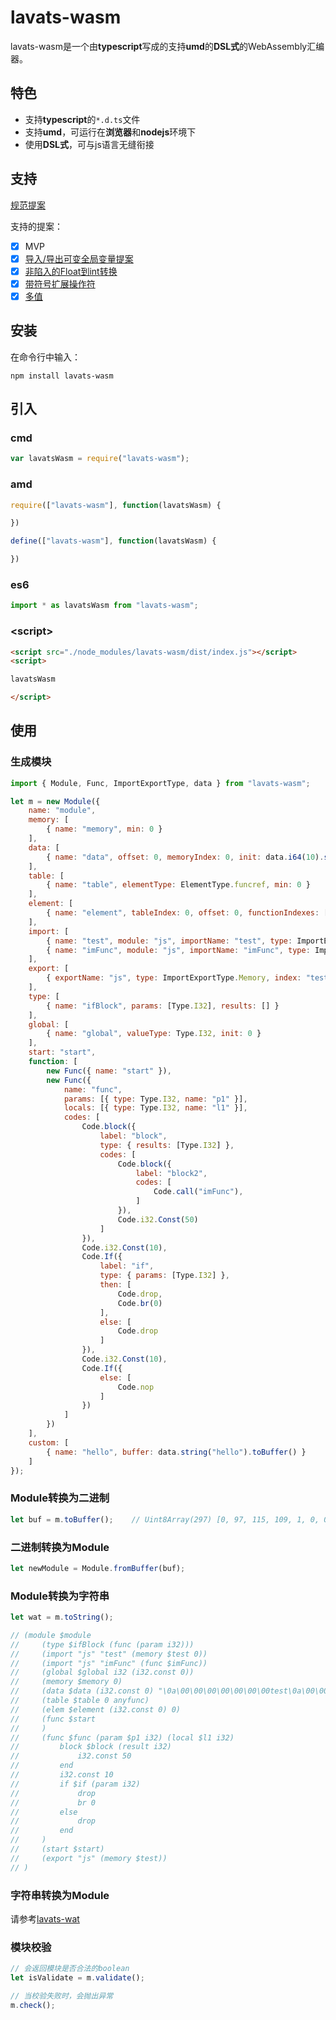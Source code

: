 # lavats-wasm
lavats-wasm是一个由**typescript**写成的支持**umd**的**DSL式**的WebAssembly汇编器。

## 特色
* 支持**typescript**的```*.d.ts```文件
* 支持**umd**，可运行在**浏览器**和**nodejs**环境下
* 使用**DSL式**，可与js语言无缝衔接

## 支持
[规范提案](https://github.com/WebAssembly/proposals)

支持的提案：
- [x] MVP
- [x] [导入/导出可变全局变量提案](https://github.com/xiaozs/wasm/blob/master/%E5%8F%AF%E5%8F%98%E5%85%A8%E5%B1%80%E5%8F%98%E9%87%8F%EF%BC%88mutable-global%EF%BC%89.md)
- [x] [非陷入的Float到int转换](https://github.com/xiaozs/wasm/blob/master/%E9%9D%9E%E9%99%B7%E5%85%A5%E7%9A%84Float%E5%88%B0int%E8%BD%AC%E6%8D%A2%EF%BC%88nontrapping-float-to-int-conversion%EF%BC%89.md)
- [x] [带符号扩展操作符](https://github.com/xiaozs/wasm/blob/master/%E5%B8%A6%E7%AC%A6%E5%8F%B7%E6%89%A9%E5%B1%95%E6%93%8D%E4%BD%9C%E7%AC%A6%EF%BC%88sign-extension-ops%EF%BC%89.md)
- [x] [多值](https://github.com/xiaozs/wasm/blob/master/%E5%A4%9A%E5%80%BC%EF%BC%88multi-value%EF%BC%89.md)

## 安装
在命令行中输入：
```
npm install lavats-wasm
```

## 引入

### cmd
```javascript
var lavatsWasm = require("lavats-wasm");
```

### amd
```javascript
require(["lavats-wasm"], function(lavatsWasm) {

})
```
```javascript
define(["lavats-wasm"], function(lavatsWasm) {

})
```

### es6
```javascript
import * as lavatsWasm from "lavats-wasm";
```

### \<script>
```html
<script src="./node_modules/lavats-wasm/dist/index.js"></script>
<script>

lavatsWasm

</script>
```

## 使用

### 生成模块
```javascript
import { Module, Func, ImportExportType, data } from "lavats-wasm";

let m = new Module({
    name: "module",
    memory: [
        { name: "memory", min: 0 }
    ],
    data: [
        { name: "data", offset: 0, memoryIndex: 0, init: data.i64(10).string("test").i64(10).toBuffer() }
    ],
    table: [
        { name: "table", elementType: ElementType.funcref, min: 0 }
    ],
    element: [
        { name: "element", tableIndex: 0, offset: 0, functionIndexes: [0] }
    ],
    import: [
        { name: "test", module: "js", importName: "test", type: ImportExportType.Memory, min: 0 },
        { name: "imFunc", module: "js", importName: "imFunc", type: ImportExportType.Function }
    ],
    export: [
        { exportName: "js", type: ImportExportType.Memory, index: "test" }
    ],
    type: [
        { name: "ifBlock", params: [Type.I32], results: [] }
    ],
    global: [
        { name: "global", valueType: Type.I32, init: 0 }
    ],
    start: "start",
    function: [
        new Func({ name: "start" }),
        new Func({
            name: "func",
            params: [{ type: Type.I32, name: "p1" }],
            locals: [{ type: Type.I32, name: "l1" }],
            codes: [
                Code.block({
                    label: "block",
                    type: { results: [Type.I32] },
                    codes: [
                        Code.block({
                            label: "block2",
                            codes: [
                                Code.call("imFunc"),
                            ]
                        }),
                        Code.i32.Const(50)
                    ]
                }),
                Code.i32.Const(10),
                Code.If({
                    label: "if",
                    type: { params: [Type.I32] },
                    then: [
                        Code.drop,
                        Code.br(0)
                    ],
                    else: [
                        Code.drop
                    ]
                }),
                Code.i32.Const(10),
                Code.If({
                    else: [
                        Code.nop
                    ]
                })
            ]
        })
    ],
    custom: [
        { name: "hello", buffer: data.string("hello").toBuffer() }
    ]
});
```

### Module转换为二进制
```javascript
let buf = m.toBuffer();    // Uint8Array(297) [0, 97, 115, 109, 1, 0, 0, 0, 1, 8, 2, 96, 1, 127, 0, ....
```

### 二进制转换为Module
```javascript
let newModule = Module.fromBuffer(buf);
```

### Module转换为字符串
```javascript
let wat = m.toString();

// (module $module
//     (type $ifBlock (func (param i32)))
//     (import "js" "test" (memory $test 0))
//     (import "js" "imFunc" (func $imFunc))
//     (global $global i32 (i32.const 0))
//     (memory $memory 0)
//     (data $data (i32.const 0) "\0a\00\00\00\00\00\00\00test\0a\00\00\00\00\00\00\00")
//     (table $table 0 anyfunc)
//     (elem $element (i32.const 0) 0)
//     (func $start
//     )
//     (func $func (param $p1 i32) (local $l1 i32)
//         block $block (result i32)
//             i32.const 50
//         end
//         i32.const 10
//         if $if (param i32)
//             drop
//             br 0
//         else
//             drop
//         end
//     )
//     (start $start)
//     (export "js" (memory $test))
// )
```

### 字符串转换为Module
请参考[lavats-wat](https://www.npmjs.com/package/lavats-wat)

### 模块校验
```javascript
// 会返回模块是否合法的boolean
let isValidate = m.validate();

// 当校验失败时，会抛出异常
m.check();
```